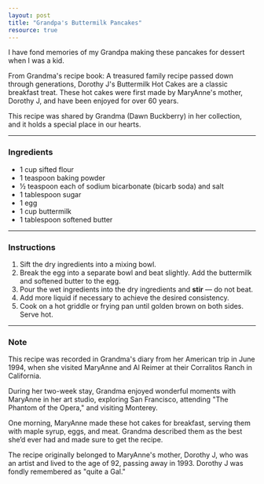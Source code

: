 ```yaml
---
layout: post
title: "Grandpa's Buttermilk Pancakes"
resource: true
---
```


I have fond memories of my Grandpa making these pancakes for dessert when I was a kid. 

From Grandma's recipe book: 
A treasured family recipe passed down through generations, Dorothy J's Buttermilk Hot Cakes are a classic breakfast treat. These hot cakes were first made by MaryAnne's mother, Dorothy J, and have been enjoyed for over 60 years. 

This recipe was shared by Grandma (Dawn Buckberry) in her collection, and it holds a special place in our hearts.

---

### Ingredients
- 1 cup sifted flour  
- 1 teaspoon baking powder  
- ½ teaspoon each of sodium bicarbonate (bicarb soda) and salt  
- 1 tablespoon sugar  
- 1 egg  
- 1 cup buttermilk  
- 1 tablespoon softened butter  

---

### Instructions

1. Sift the dry ingredients into a mixing bowl.  
2. Break the egg into a separate bowl and beat slightly. Add the buttermilk and softened butter to the egg.  
3. Pour the wet ingredients into the dry ingredients and **stir** — do not beat.  
4. Add more liquid if necessary to achieve the desired consistency.  
5. Cook on a hot griddle or frying pan until golden brown on both sides. Serve hot.  

---

### Note
This recipe was recorded in Grandma's diary from her American trip in June 1994, when she visited MaryAnne and Al Reimer at their Corralitos Ranch in California.  

During her two-week stay, Grandma enjoyed wonderful moments with MaryAnne in her art studio, exploring San Francisco, attending "The Phantom of the Opera," and visiting Monterey.  

One morning, MaryAnne made these hot cakes for breakfast, serving them with maple syrup, eggs, and meat. Grandma described them as the best she’d ever had and made sure to get the recipe.  

The recipe originally belonged to MaryAnne's mother, Dorothy J, who was an artist and lived to the age of 92, passing away in 1993. Dorothy J was fondly remembered as "quite a Gal."
